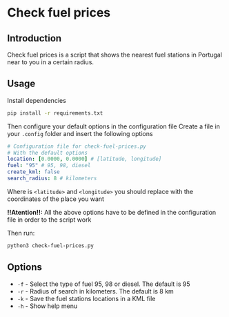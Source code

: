 # Check fuel prices

## Introduction

Check fuel prices is a script that shows the nearest fuel stations in Portugal near to you in a certain radius.

## Usage
Install dependencies
```sh
pip install -r requirements.txt
```

Then configure your default options in the configuration file
Create a file in your `.config` folder and insert the following options
```yaml
# Configuration file for check-fuel-prices.py
# With the default options
location: [0.0000, 0.0000] # [latitude, longitude]
fuel: "95" # 95, 98, diesel
create_kml: false
search_radius: 8 # kilometers

```
Where is `<latitude>` and `<longitude>` you should replace with the coordinates of the place you want

**!!Atention!!:** All the above options have to be defined in the configuration file in order to the script work

Then run:
```sh
python3 check-fuel-prices.py
```

## Options
- `-f` - Select the type of fuel 95, 98 or diesel. The default is 95
- `-r` - Radius of search in kilometers. The default is 8 km
- `-k` - Save the fuel stations locations in a KML file
- `-h` - Show help menu

